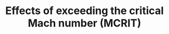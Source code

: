 ---
learningObjectiveId: "081.02.03"
parentId: "081.02"
title: Effects of exceeding the critical Mach number (MCRIT)
---